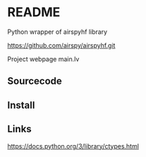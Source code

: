 # README

Python wrapper of airspyhf library

https://github.com/airspy/airspyhf.git

Project webpage main.lv

## Sourcecode

## Install

## Links

https://docs.python.org/3/library/ctypes.html